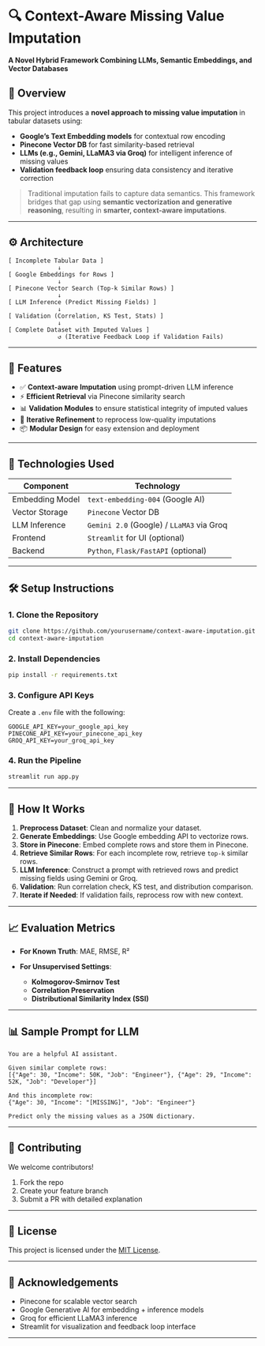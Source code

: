 # 🔍 Context-Aware Missing Value Imputation

**A Novel Hybrid Framework Combining LLMs, Semantic Embeddings, and Vector Databases**



## 📌 Overview

This project introduces a **novel approach to missing value imputation** in tabular datasets using:

* **Google’s Text Embedding models** for contextual row encoding
* **Pinecone Vector DB** for fast similarity-based retrieval
* **LLMs (e.g., Gemini, LLaMA3 via Groq)** for intelligent inference of missing values
* **Validation feedback loop** ensuring data consistency and iterative correction

> Traditional imputation fails to capture data semantics. This framework bridges that gap using **semantic vectorization and generative reasoning**, resulting in **smarter, context-aware imputations**.

---

## ⚙️ Architecture

```
[ Incomplete Tabular Data ]
              ↓
[ Google Embeddings for Rows ]
              ↓
[ Pinecone Vector Search (Top-k Similar Rows) ]
              ↓
[ LLM Inference (Predict Missing Fields) ]
              ↓
[ Validation (Correlation, KS Test, Stats) ]
              ↓
[ Complete Dataset with Imputed Values ]
              ↺ (Iterative Feedback Loop if Validation Fails)
```

---

## 🚀 Features

* ✅ **Context-aware Imputation** using prompt-driven LLM inference
* ⚡ **Efficient Retrieval** via Pinecone similarity search
* 📊 **Validation Modules** to ensure statistical integrity of imputed values
* 🔁 **Iterative Refinement** to reprocess low-quality imputations
* 📦 **Modular Design** for easy extension and deployment

---

## 🧪 Technologies Used

| Component       | Technology                                |
| --------------- | ----------------------------------------- |
| Embedding Model | `text-embedding-004` (Google AI)          |
| Vector Storage  | `Pinecone` Vector DB                      |
| LLM Inference   | `Gemini 2.0` (Google) / `LLaMA3` via Groq |
| Frontend        | `Streamlit` for UI (optional)             |
| Backend         | `Python`, `Flask/FastAPI` (optional)      |

---

## 🛠️ Setup Instructions

### 1. Clone the Repository

```bash
git clone https://github.com/yourusername/context-aware-imputation.git
cd context-aware-imputation
```

### 2. Install Dependencies

```bash
pip install -r requirements.txt
```

### 3. Configure API Keys

Create a `.env` file with the following:

```env
GOOGLE_API_KEY=your_google_api_key
PINECONE_API_KEY=your_pinecone_api_key
GROQ_API_KEY=your_groq_api_key
```

### 4. Run the Pipeline

```bash
streamlit run app.py
```

---

## 🧠 How It Works

1. **Preprocess Dataset**: Clean and normalize your dataset.
2. **Generate Embeddings**: Use Google embedding API to vectorize rows.
3. **Store in Pinecone**: Embed complete rows and store them in Pinecone.
4. **Retrieve Similar Rows**: For each incomplete row, retrieve `top-k` similar rows.
5. **LLM Inference**: Construct a prompt with retrieved rows and predict missing fields using Gemini or Groq.
6. **Validation**: Run correlation check, KS test, and distribution comparison.
7. **Iterate if Needed**: If validation fails, reprocess row with new context.

---

## 📈 Evaluation Metrics

* **For Known Truth**: MAE, RMSE, R²
* **For Unsupervised Settings**:

  * **Kolmogorov-Smirnov Test**
  * **Correlation Preservation**
  * **Distributional Similarity Index (SSI)**

---

## 📊 Sample Prompt for LLM

```plaintext
You are a helpful AI assistant.

Given similar complete rows:
[{"Age": 30, "Income": 50K, "Job": "Engineer"}, {"Age": 29, "Income": 52K, "Job": "Developer"}]

And this incomplete row:
{"Age": 30, "Income": "[MISSING]", "Job": "Engineer"}

Predict only the missing values as a JSON dictionary.
```

---

<!-- ## 🧪 Experimental Results

| Dataset    | Method      | MAE      | RMSE     | R²       |
| ---------- | ----------- | -------- | -------- | -------- |
| HealthData | Mean Impute | 8.42     | 9.76     | 0.63     |
| HealthData | Our Method  | **4.18** | **5.22** | **0.84** |

--- -->

<!-- ## 🔄 Future Enhancements

* Add support for multi-modal data (e.g., images + tabular)
* Extend to real-time imputation via REST API
* Integrate feedback-based prompt tuning using validation heuristics
* Explore reinforcement learning-based reward modeling for optimal predictions

--- -->

## 🤝 Contributing

We welcome contributors!

1. Fork the repo
2. Create your feature branch
3. Submit a PR with detailed explanation

---

## 📜 License

This project is licensed under the [MIT License](LICENSE).

---

## 📣 Acknowledgements

* Pinecone for scalable vector search
* Google Generative AI for embedding + inference models
* Groq for efficient LLaMA3 inference
* Streamlit for visualization and feedback loop interface

---


